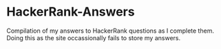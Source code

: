 # HackerRank-Answers
Compilation of my answers to HackerRank questions as I complete them. Doing this as the site occassionally fails to store my answers.
